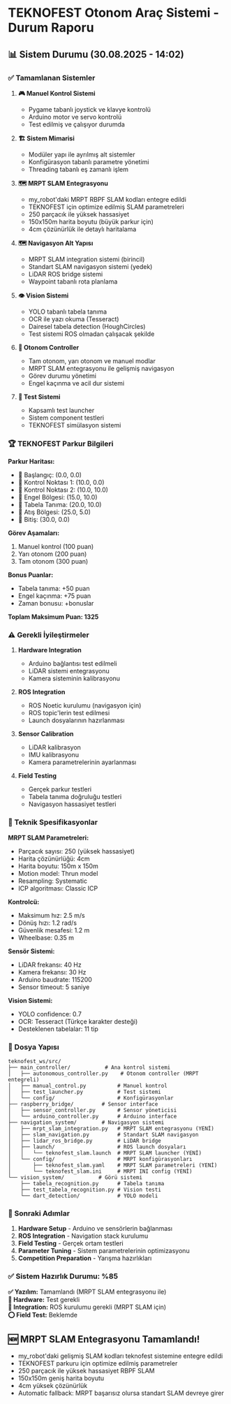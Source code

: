# TEKNOFEST Otonom Araç Sistemi - Durum Raporu

## 📊 Sistem Durumu (30.08.2025 - 14:02)

### ✅ Tamamlanan Sistemler

1. **🎮 Manuel Kontrol Sistemi**
   - Pygame tabanlı joystick ve klavye kontrolü
   - Arduino motor ve servo kontrolü
   - Test edilmiş ve çalışıyor durumda

2. **🏗️ Sistem Mimarisi**
   - Modüler yapı ile ayrılmış alt sistemler
   - Konfigürasyon tabanlı parametre yönetimi
   - Threading tabanlı eş zamanlı işlem

3. **🗺️ MRPT SLAM Entegrasyonu**
   - my_robot'daki MRPT RBPF SLAM kodları entegre edildi
   - TEKNOFEST için optimize edilmiş SLAM parametreleri
   - 250 parçacık ile yüksek hassasiyet
   - 150x150m harita boyutu (büyük parkur için)
   - 4cm çözünürlük ile detaylı haritalama

4. **🗺️ Navigasyon Alt Yapısı**
   - MRPT SLAM integration sistemi (birincil)
   - Standart SLAM navigasyon sistemi (yedek)
   - LiDAR ROS bridge sistemi
   - Waypoint tabanlı rota planlama

5. **👁️ Vision Sistemi**
   - YOLO tabanlı tabela tanıma
   - OCR ile yazı okuma (Tesseract)
   - Dairesel tabela detection (HoughCircles)
   - Test sistemi ROS olmadan çalışacak şekilde

6. **🤖 Otonom Controller**
   - Tam otonom, yarı otonom ve manuel modlar
   - MRPT SLAM entegrasyonu ile gelişmiş navigasyon
   - Görev durumu yönetimi
   - Engel kaçınma ve acil dur sistemi

7. **🧪 Test Sistemi**
   - Kapsamlı test launcher
   - Sistem component testleri
   - TEKNOFEST simülasyon sistemi

### 🏆 TEKNOFEST Parkur Bilgileri

**Parkur Haritası:**
- 📍 Başlangıç: (0.0, 0.0)
- 📍 Kontrol Noktası 1: (10.0, 0.0) 
- 📍 Kontrol Noktası 2: (10.0, 10.0)
- 📍 Engel Bölgesi: (15.0, 10.0)
- 📍 Tabela Tanıma: (20.0, 10.0)
- 📍 Atış Bölgesi: (25.0, 5.0)
- 📍 Bitiş: (30.0, 0.0)

**Görev Aşamaları:**
1. Manuel kontrol (100 puan)
2. Yarı otonom (200 puan) 
3. Tam otonom (300 puan)

**Bonus Puanlar:**
- Tabela tanıma: +50 puan
- Engel kaçınma: +75 puan
- Zaman bonusu: +bonuslar

**Toplam Maksimum Puan: 1325**

### ⚠️ Gerekli İyileştirmeler

1. **Hardware Integration**
   - Arduino bağlantısı test edilmeli
   - LiDAR sistemi entegrasyonu
   - Kamera sisteminin kalibrasyonu

2. **ROS Integration** 
   - ROS Noetic kurulumu (navigasyon için)
   - ROS topic'lerin test edilmesi
   - Launch dosyalarının hazırlanması

3. **Sensor Calibration**
   - LiDAR kalibrasyon
   - IMU kalibrasyonu
   - Kamera parametrelerinin ayarlanması

4. **Field Testing**
   - Gerçek parkur testleri
   - Tabela tanıma doğruluğu testleri
   - Navigasyon hassasiyet testleri

### 🔧 Teknik Spesifikasyonlar

**MRPT SLAM Parametreleri:**
- Parçacık sayısı: 250 (yüksek hassasiyet)
- Harita çözünürlüğü: 4cm
- Harita boyutu: 150m x 150m
- Motion model: Thrun model
- Resampling: Systematic
- ICP algoritması: Classic ICP

**Kontrolcü:**
- Maksimum hız: 2.5 m/s
- Dönüş hızı: 1.2 rad/s
- Güvenlik mesafesi: 1.2 m
- Wheelbase: 0.35 m

**Sensör Sistemi:**
- LiDAR frekansı: 40 Hz
- Kamera frekansı: 30 Hz
- Arduino baudrate: 115200
- Sensor timeout: 5 saniye

**Vision Sistemi:**
- YOLO confidence: 0.7
- OCR: Tesseract (Türkçe karakter desteği)
- Desteklenen tabelalar: 11 tip

### 📂 Dosya Yapısı

```
teknofest_ws/src/
├── main_controller/           # Ana kontrol sistemi
│   ├── autonomous_controller.py    # Otonom controller (MRPT entegreli)
│   ├── manual_control.py          # Manuel kontrol
│   ├── test_launcher.py           # Test sistemi
│   └── config/                    # Konfigürasyonlar
├── raspberry_bridge/         # Sensor interface
│   ├── sensor_controller.py       # Sensor yöneticisi  
│   └── arduino_controller.py      # Arduino interface
├── navigation_system/        # Navigasyon sistemi
│   ├── mrpt_slam_integration.py   # MRPT SLAM entegrasyonu (YENİ)
│   ├── slam_navigation.py         # Standart SLAM navigasyon
│   ├── lidar_ros_bridge.py        # LiDAR bridge
│   ├── launch/                    # ROS launch dosyaları
│   │   └── teknofest_slam.launch  # MRPT SLAM launcher (YENİ)
│   └── config/                    # MRPT konfigürasyonları
│       ├── teknofest_slam.yaml    # MRPT SLAM parametreleri (YENİ)
│       └── teknofest_slam.ini     # MRPT INI config (YENİ)
└── vision_system/           # Görü sistemi
    ├── tabela_recognition.py      # Tabela tanıma
    ├── test_tabela_recognition.py # Vision testi
    └── dart_detection/            # YOLO modeli
```

### 🎯 Sonraki Adımlar

1. **Hardware Setup** - Arduino ve sensörlerin bağlanması
2. **ROS Integration** - Navigation stack kurulumu
3. **Field Testing** - Gerçek ortam testleri
4. **Parameter Tuning** - Sistem parametrelerinin optimizasyonu
5. **Competition Preparation** - Yarışma hazırlıkları

### ✅ Sistem Hazırlık Durumu: %85

**✅ Yazılım:** Tamamlandı (MRPT SLAM entegrasyonu ile)  
**🔄 Hardware:** Test gerekli  
**🔄 Integration:** ROS kurulumu gerekli (MRPT SLAM için)  
**⭕ Field Test:** Beklemde

## 🆕 MRPT SLAM Entegrasyonu Tamamlandı!

- my_robot'daki gelişmiş SLAM kodları teknofest sistemine entegre edildi
- TEKNOFEST parkuru için optimize edilmiş parametreler
- 250 parçacık ile yüksek hassasiyet RBPF SLAM
- 150x150m geniş harita boyutu
- 4cm yüksek çözünürlük
- Automatic fallback: MRPT başarısız olursa standart SLAM devreye girer
